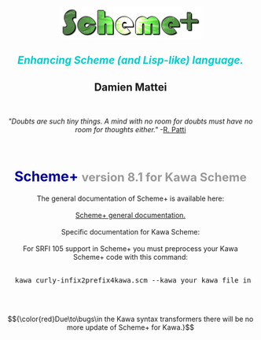 <body>
  <p>
      <br>
  </p>
  <div align="center">
    <br>
  </div>
  <div align="center"><img moz-do-not-send="true" src="Scheme+io_fichiers/Scheme+.png" title="by Damien MATTEI"
        alt="Scheme+" width="290" height="65"></div>
    <h2 style="text-align: center;"><span style="color: #00cccc;"><i>Enhancing
          Scheme (and Lisp-like) language. </i></span></h2>
    <h2 style=" text-align: center;">Damien Mattei<br>
    </h2>
    <p style="text-align: center;"><i><br>
      </i></p>
    <p style="text-align: center;"><i>"Doubts are such tiny things. A mind with
        no room for doubts must have no room for thoughts either."</i> -<a href="https://www.ics.uci.edu/%7Epattis/"
        target="_blank">R. Patti</a></p>
    <p style="text-align: center;"><br>
    </p>
    <h1 style="text-align: center;"><b><span style="color: #000099;">Scheme+</span></b><b><span
          style="color: #999999;"> <font size="+2">version 8.1 for Kawa Scheme<br>
          </font></span></b></h1>
    <p style="text-align: center;">
	The general documentation of Scheme+ is available here:<br>
  <br>
    <a
  href="https://github.com/damien-mattei/Scheme-PLUS-for-Guile/blob/main/README.md">Scheme+
  general documentation.</a>
  <br>
  <br>
  Specific documentation for Kawa Scheme:
  <br>
  <br>
  For SRFI 105 support in Scheme+ you must preprocess your Kawa
  Scheme+ code with this command:<br>
  <br>
  <pre>
  kawa curly-infix2prefix4kawa.scm --kawa your_kawa_file_in_scheme+.scm | tr -d '|' > your_kawa_file_in_scheme.scm
</pre>
<br>

  <br>
  </body>

$${\color{red}Due\to\bugs\in the Kawa syntax transformers there will be no more
update of Scheme+ for Kawa.}$$

